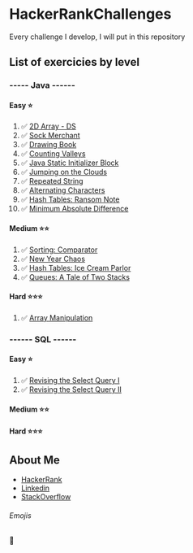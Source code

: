 # HackerRankChallenges
Every challenge I develop, I will put in this repository

## List of exercicies by level

### ----- Java ------
#### Easy ⭐
1.  ✅ [2D Array - DS](https://www.hackerrank.com/challenges/2d-array/problem)
2.  ✅ [Sock Merchant](https://www.hackerrank.com/challenges/sock-merchant/problem)
3.  ✅ [Drawing Book](https://www.hackerrank.com/challenges/drawing-book/problem)
4.  ✅ [Counting Valleys](https://www.hackerrank.com/challenges/counting-valleys/problem)
5.  ✅ [Java Static Initializer Block](https://www.hackerrank.com/challenges/java-static-initializer-block/problem)
6.  ✅ [Jumping on the Clouds](https://www.hackerrank.com/challenges/jumping-on-the-clouds/problem)
7.  ✅ [Repeated String](https://www.hackerrank.com/challenges/repeated-string/problem)
8.  ✅ [Alternating Characters](https://www.hackerrank.com/challenges/alternating-characters/problem)
9.  ✅ [Hash Tables: Ransom Note](https://www.hackerrank.com/challenges/ctci-ransom-note/problem)
10. ✅ [Minimum Absolute Difference](https://www.hackerrank.com/challenges/minimum-absolute-difference-in-an-array/problem)

#### Medium ⭐⭐
1. ✅ [Sorting: Comparator](https://www.hackerrank.com/challenges/ctci-comparator-sorting/problem)
2. ✅ [New Year Chaos](https://www.hackerrank.com/challenges/new-year-chaos/problem)
3. ✅ [Hash Tables: Ice Cream Parlor](https://www.hackerrank.com/challenges/ctci-ice-cream-parlor/problem)
4. ✅ [Queues: A Tale of Two Stacks](https://www.hackerrank.com/challenges/ctci-queue-using-two-stacks/problem)

#### Hard ⭐⭐⭐ 
1. ✅ [Array Manipulation](https://www.hackerrank.com/challenges/crush/problem)

### ------ SQL ------

#### Easy ⭐
1. ✅ [Revising the Select Query I](https://www.hackerrank.com/challenges/revising-the-select-query/problem)
2. ✅ [Revising the Select Query II](https://www.hackerrank.com/challenges/revising-the-select-query-2/problem)


#### Medium ⭐⭐

#### Hard ⭐⭐⭐ 

## About Me 
* [HackerRank](https://www.hackerrank.com/pedrobragadev)
* [Linkedin](https://www.linkedin.com/in/pedrobragadev/)
* [StackOverflow](https://stackoverflow.com/story/pedrobragadev)

###### Emojis 
🚧